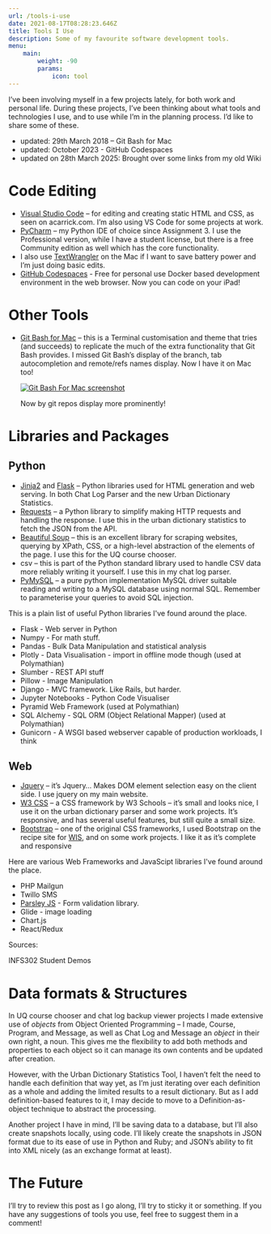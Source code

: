 ```yaml
---
url: /tools-i-use
date: 2021-08-17T08:28:23.646Z
title: Tools I Use
description: Some of my favourite software development tools.
menu:
    main: 
        weight: -90
        params:
            icon: tool
---
```


I’ve been involving myself in a few projects lately, for both work and personal life. During these projects, I’ve been thinking about what tools and technologies I use, and to use while I’m in the planning process. I’d like to share some of these.

* updated: 29th March 2018 – Git Bash for Mac
* updated: October 2023 - GitHub Codespaces
* updated on 28th March 2025: Brought over some links from my old Wiki 

Code Editing
============

*   [Visual Studio Code](https://code.visualstudio.com) – for editing and creating static HTML and CSS, as seen on acarrick.com. I’m also using VS Code for some projects at work.
*   [PyCharm](https://www.jetbrains.com/pycharm/) – my Python IDE of choice since Assignment 3. I use the Professional version, while I have a student license, but there is a free Community edition as well which has the core functionality.
*   I also use [TextWrangler](https://www.barebones.com/products/textwrangler/) on the Mac if I want to save battery power and I’m just doing basic edits.
* [GitHub Codespaces](https://github.com/features/codespaces) - Free for personal use Docker based development environment in the web browser. Now you can code on your iPad!

Other Tools
===========

*   [Git Bash for Mac](https://github.com/fabriziocucci/git-bash-for-mac) – this is a Terminal customisation and theme that tries (and succeeds) to replicate the much of the extra functionality that Git Bash provides. I missed Git Bash’s display of the branch, tab autocompletion and remote/refs names display. Now I have it on Mac too!
    
    [![Git Bash For Mac screenshot](https://www.acarrick.com/projects/wp-content/uploads/2017/12/Screen-Shot-2018-03-29-at-4.46.58-pm-300x193.png)](https://www.acarrick.com/projects/wp-content/uploads/2017/12/Screen-Shot-2018-03-29-at-4.46.58-pm.png)
    
    Now by git repos display more prominently!
    

Libraries and Packages
======================

Python
------

*   [Jinja2](http://jinja.pocoo.org/) and [Flask](http://flask.pocoo.org/) – Python libraries used for HTML generation and web serving. In both Chat Log Parser and the new Urban Dictionary Statistics.
*   [Requests](http://docs.python-requests.org/) – a Python library to simplify making HTTP requests and handling the response. I use this in the urban dictionary statistics to fetch the JSON from the API.
*   [Beautiful Soup](https://www.crummy.com/software/BeautifulSoup/) – this is an excellent library for scraping websites, querying by XPath, CSS, or a high-level abstraction of the elements of the page. I use this for the UQ course chooser.
*   csv – this is part of the Python standard library used to handle CSV data more reliably writing it yourself. I use this in my chat log parser.
*   [PyMySQL](https://github.com/PyMySQL/PyMySQL) – a pure python implementation MySQL driver suitable reading and writing to a MySQL database using normal SQL. Remember to parameterise your queries to avoid SQL injection.

This is a plain list of useful Python libraries I've found around the place.

* Flask - Web server in Python
* Numpy - For math stuff.
* Pandas - Bulk Data Manipulation and statistical analysis
* Plotly - Data Visualisation - import in offline mode though (used at Polymathian)
* Slumber - REST API stuff
* Pillow - Image Manipulation
* Django - MVC framework. Like Rails, but harder.
* Jupyter Notebooks - Python Code Visualiser
* Pyramid Web Framework (used at Polymathian)
* SQL Alchemy - SQL ORM (Object Relational Mapper) (used at Polymathian)
* Gunicorn - A WSGI based webserver capable of production workloads, I think

Web
---

*   [Jquery](https://jquery.com/) – it’s Jquery… Makes DOM element selection easy on the client side. I use jquery on my main website.
*   [W3 CSS](https://www.w3schools.com/w3css/) – a CSS framework by W3 Schools – it’s small and looks nice, I use it on the urban dictionary parser and some work projects. It’s responsive, and has several useful features, but still quite a small size.
*   [Bootstrap](https://getbootstrap.com/) – one of the original CSS frameworks, I used Bootstrap on the recipe site for [WIS](https://www.acarrick.com/projects/web-information-systems/), and on some work projects. I like it as it’s complete and responsive

Here are various Web Frameworks and JavaScipt libraries I've found around the place.

* PHP Mailgun
* Twillo SMS
* [Parsley JS](http://parsleyjs.org) - Form validation library.
* Glide - image loading
* Chart.js
* React/Redux

Sources: 

INFS302 Student Demos


Data formats & Structures
=========================

In UQ course chooser and chat log backup viewer projects I made extensive use of _objects_ from Object Oriented Programming – I made, Course, Program, and Message, as well as Chat Log and Message an _object_ in their own right, a noun. This gives me the flexibility to add both methods and properties to each object so it can manage its own contents and be updated after creation.

However, with the Urban Dictionary Statistics Tool, I haven’t felt the need to handle each definition that way yet, as I’m just iterating over each definition as a whole and adding the limited results to a result dictionary. But as I add definition-based features to it, I may decide to move to a Definition-as-object technique to abstract the processing.

Another project I have in mind, I’ll be saving data to a database, but I’ll also create snapshots locally, using code. I’ll likely create the snapshots in JSON format due to its ease of use in Python and Ruby; and JSON’s ability to fit into XML nicely (as an exchange format at least).

The Future
==========

I’ll try to review this post as I go along, I’ll try to sticky it or something. If you have any suggestions of tools you use, feel free to suggest them in a comment!